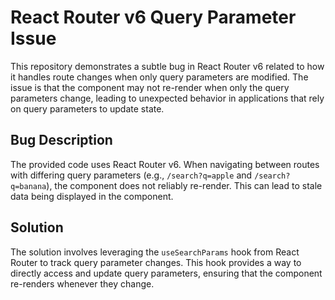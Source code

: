 # React Router v6 Query Parameter Issue

This repository demonstrates a subtle bug in React Router v6 related to how it handles route changes when only query parameters are modified.  The issue is that the component may not re-render when only the query parameters change, leading to unexpected behavior in applications that rely on query parameters to update state.

## Bug Description

The provided code uses React Router v6. When navigating between routes with differing query parameters (e.g., `/search?q=apple` and `/search?q=banana`), the component does not reliably re-render.  This can lead to stale data being displayed in the component.

## Solution

The solution involves leveraging the `useSearchParams` hook from React Router to track query parameter changes. This hook provides a way to directly access and update query parameters, ensuring that the component re-renders whenever they change.